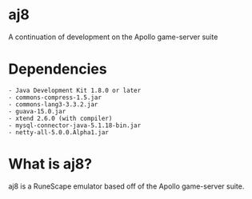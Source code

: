 aj8
===

A continuation of development on the Apollo game-server suite

Dependencies
===
    - Java Development Kit 1.8.0 or later
    - commons-compress-1.5.jar
    - commons-lang3-3.3.2.jar
    - guava-15.0.jar
    - xtend 2.6.0 (with compiler)
    - mysql-connector-java-5.1.18-bin.jar
    - netty-all-5.0.0.Alpha1.jar

What is aj8?
===

aj8 is a RuneScape emulator based off of the Apollo game-server suite.
